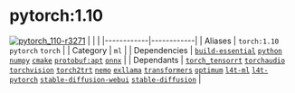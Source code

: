 # pytorch:1.10

[![`pytorch_110-r3271`](https://github.com/dusty-nv/jetson-containers/actions/workflows/pytorch_110-r3271.yml/badge.svg)](https://github.com/dusty-nv/jetson-containers/actions/workflows/pytorch_110-r3271.yml)
|            |            |
|------------|------------|
| Aliases | `torch:1.10` `pytorch` `torch` |
| Category | `ml` |
| Dependencies | [`build-essential`](/packages/build-essential) [`python`](/packages/python) [`numpy`](/packages/numpy) [`cmake`](/packages/cmake/cmake_pip) [`protobuf:apt`](/packages/protobuf/protobuf_apt) [`onnx`](/packages/onnx) |
| Dependants | [`torch_tensorrt`](/packages/pytorch/torch_tensorrt) [`torchaudio`](/packages/pytorch/torchaudio) [`torchvision`](/packages/pytorch/torchvision) [`torch2trt`](/packages/pytorch/torch2trt) [`nemo`](/packages/nemo) [`exllama`](/packages/llm/exllama) [`transformers`](/packages/llm/transformers) [`optimum`](/packages/llm/optimum) [`l4t-ml`](/packages/l4t/l4t-ml) [`l4t-pytorch`](/packages/l4t/l4t-pytorch) [`stable-diffusion-webui`](/packages/diffusion/stable-diffusion-webui) [`stable-diffusion`](/packages/diffusion/stable-diffusion) |
